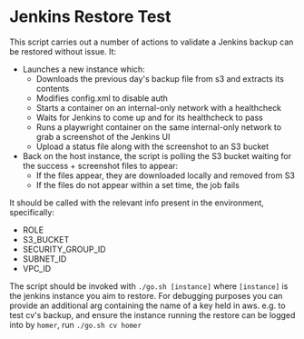 # Jenkins Restore Test

This script carries out a number of actions to validate a Jenkins backup can
be restored without issue. It:

- Launches a new instance which:
  - Downloads the previous day's backup file from s3 and extracts its contents
  - Modifies config.xml to disable auth
  - Starts a container on an internal-only network with a healthcheck
  - Waits for Jenkins to come up and for its healthcheck to pass
  - Runs a playwright container on the same internal-only network to grab a
    screenshot of the Jenkins UI
  - Upload a status file along with the screenshot to an S3 bucket
- Back on the host instance, the script is polling the S3 bucket waiting for
  the success + screenshot files to appear:
  - If the files appear, they are downloaded locally and removed from S3
  - If the files do not appear within a set time, the job fails

It should be called with the relevant info present in the environment,
specifically:

- ROLE
- S3_BUCKET
- SECURITY_GROUP_ID
- SUBNET_ID
- VPC_ID

The script should be invoked with `./go.sh [instance]` where `[instance]`
is the jenkins instance you aim to restore. For debugging purposes you
can provide an additional arg containing the name of a key held in aws.
e.g. to test cv's backup, and ensure the instance running the restore
can be logged into by `homer`, run `./go.sh cv homer`
